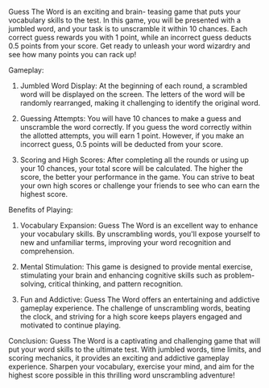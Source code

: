 Guess The Word is an exciting and brain- teasing game that puts your vocabulary skills to the test. In this game, you will be presented with a jumbled word, and your task is to unscramble it within 10 chances. Each correct guess rewards you with 1 point, while an incorrect guess deducts 0.5 points from your score. Get ready to unleash your word wizardry and see how many points you can rack up!

Gameplay:

1. Jumbled Word Display: At the beginning of each round, a scrambled word will be displayed on the screen. The letters of the word will be randomly rearranged, making it challenging to identify the original word.

2. Guessing Attempts: You will have 10 chances to make a guess and unscramble the word correctly. If you guess the word correctly within the allotted attempts, you will earn 1 point. However, if you make an incorrect guess, 0.5 points will be deducted from your score.

3. Scoring and High Scores: After completing all the rounds or using up your 10 chances, your total score will be calculated. The higher the score, the better your performance in the game. You can strive to beat your own high scores or challenge your friends to see who can earn the highest score.

Benefits of Playing:

1. Vocabulary Expansion: Guess The Word is an excellent way to enhance your vocabulary skills. By unscrambling words, you'll expose yourself to new and unfamiliar terms, improving your word recognition and comprehension.

2. Mental Stimulation: This game is designed to provide mental exercise, stimulating your brain and enhancing cognitive skills such as problem- solving, critical thinking, and pattern recognition.

3. Fun and Addictive: Guess The Word offers an entertaining and addictive gameplay experience. The challenge of unscrambling words, beating the clock, and striving for a high score keeps players engaged and motivated to continue playing.

Conclusion: Guess The Word is a captivating and challenging game that will put your word skills to the ultimate test. With jumbled words, time limits, and scoring mechanics, it provides an exciting and addictive gameplay experience. Sharpen your vocabulary, exercise your mind, and aim for the highest score possible in this thrilling word unscrambling adventure!
